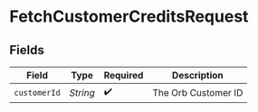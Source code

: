# FetchCustomerCreditsRequest


## Fields

| Field               | Type                | Required            | Description         |
| ------------------- | ------------------- | ------------------- | ------------------- |
| `customerId`        | *String*            | :heavy_check_mark:  | The Orb Customer ID |